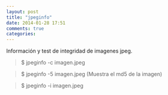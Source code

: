 ```yaml
---
layout: post
title: "jpeginfo"
date: 2014-01-28 17:51
comments: true
categories: 
---
```

Información y test de integridad de imagenes jpeg. 

>$ jpeginfo -c imagen.jpeg 

>$ jpeginfo -5 imagen.jpeg (Muestra el md5 de la imagen) 

>$ jpeginfo -i imagen.jpeg

